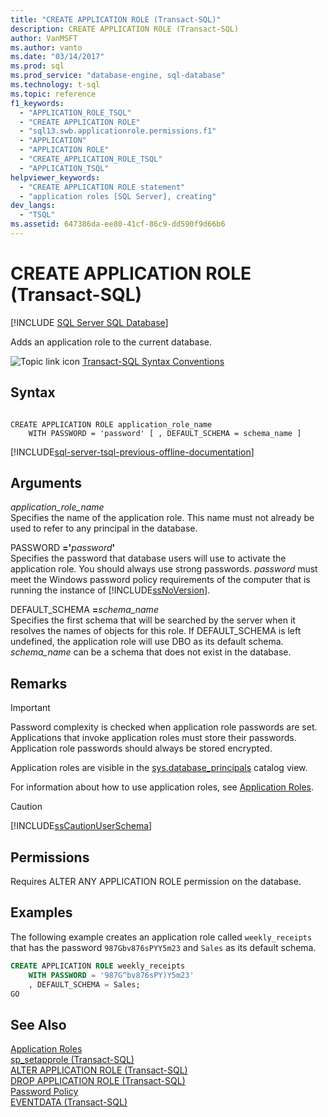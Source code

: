 ```yaml
---
title: "CREATE APPLICATION ROLE (Transact-SQL)"
description: CREATE APPLICATION ROLE (Transact-SQL)
author: VanMSFT
ms.author: vanto
ms.date: "03/14/2017"
ms.prod: sql
ms.prod_service: "database-engine, sql-database"
ms.technology: t-sql
ms.topic: reference
f1_keywords:
  - "APPLICATION_ROLE_TSQL"
  - "CREATE APPLICATION ROLE"
  - "sql13.swb.applicationrole.permissions.f1"
  - "APPLICATION"
  - "APPLICATION ROLE"
  - "CREATE_APPLICATION_ROLE_TSQL"
  - "APPLICATION_TSQL"
helpviewer_keywords:
  - "CREATE APPLICATION ROLE statement"
  - "application roles [SQL Server], creating"
dev_langs:
  - "TSQL"
ms.assetid: 647386da-ee80-41cf-86c9-dd590f9d66b6
---
```

# CREATE APPLICATION ROLE (Transact-SQL)
[!INCLUDE [SQL Server SQL Database](../../includes/applies-to-version/sql-asdb.md)]

  Adds an application role to the current database.  
  
 ![Topic link icon](../../database-engine/configure-windows/media/topic-link.gif "Topic link icon") [Transact-SQL Syntax Conventions](../../t-sql/language-elements/transact-sql-syntax-conventions-transact-sql.md)  
  
## Syntax  
  
```syntaxsql
  
CREATE APPLICATION ROLE application_role_name   
    WITH PASSWORD = 'password' [ , DEFAULT_SCHEMA = schema_name ]  
```  
  
[!INCLUDE[sql-server-tsql-previous-offline-documentation](../../includes/sql-server-tsql-previous-offline-documentation.md)]

## Arguments
 *application_role_name*  
 Specifies the name of the application role. This name must not already be used to refer to any principal in the database.  
  
 PASSWORD **='**_password_**'**  
 Specifies the password that database users will use to activate the application role. You should always use strong passwords. *password* must meet the Windows password policy requirements of the computer that is running the instance of [!INCLUDE[ssNoVersion](../../includes/ssnoversion-md.md)].  
  
 DEFAULT_SCHEMA **=**_schema\_name_  
 Specifies the first schema that will be searched by the server when it resolves the names of objects for this role. If DEFAULT_SCHEMA is left undefined, the application role will use DBO as its default schema. *schema_name* can be a schema that does not exist in the database.  
  
## Remarks  
  
> [!IMPORTANT]  
>  Password complexity is checked when application role passwords are set. Applications that invoke application roles must store their passwords. Application role passwords should always be stored encrypted.  
  
 Application roles are visible in the [sys.database_principals](../../relational-databases/system-catalog-views/sys-database-principals-transact-sql.md) catalog view.  
  
 For information about how to use application roles, see [Application Roles](../../relational-databases/security/authentication-access/application-roles.md).  
  
> [!CAUTION]  
>  [!INCLUDE[ssCautionUserSchema](../../includes/sscautionuserschema-md.md)]  
  
## Permissions  
 Requires ALTER ANY APPLICATION ROLE permission on the database.  
  
## Examples  
 The following example creates an application role called `weekly_receipts` that has the password `987Gbv876sPYY5m23` and `Sales` as its default schema.  
  
```sql  
CREATE APPLICATION ROLE weekly_receipts   
    WITH PASSWORD = '987G^bv876sPY)Y5m23'   
    , DEFAULT_SCHEMA = Sales;  
GO  
```  
  
## See Also  
 [Application Roles](../../relational-databases/security/authentication-access/application-roles.md)   
 [sp_setapprole &#40;Transact-SQL&#41;](../../relational-databases/system-stored-procedures/sp-setapprole-transact-sql.md)   
 [ALTER APPLICATION ROLE &#40;Transact-SQL&#41;](../../t-sql/statements/alter-application-role-transact-sql.md)   
 [DROP APPLICATION ROLE &#40;Transact-SQL&#41;](../../t-sql/statements/drop-application-role-transact-sql.md)   
 [Password Policy](../../relational-databases/security/password-policy.md)   
 [EVENTDATA &#40;Transact-SQL&#41;](../../t-sql/functions/eventdata-transact-sql.md)  
  
  
